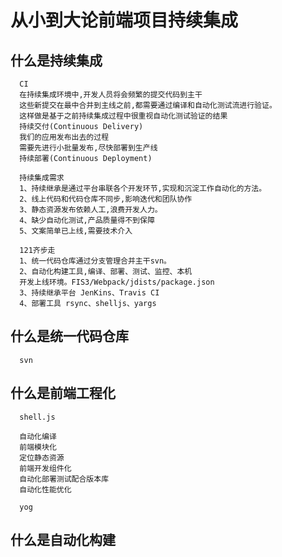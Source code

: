 # 从小到大论前端项目持续集成

## 什么是持续集成
      CI
      在持续集成环境中,开发人员将会频繁的提交代码到主干
      这些新提交在最中合并到主线之前,都需要通过编译和自动化测试流进行验证。
      这样做是基于之前持续集成过程中很重视自动化测试验证的结果
      持续交付(Continuous Delivery)
      我们的应用发布出去的过程
      需要先进行小批量发布,尽快部署到生产线
      持续部署(Continuous Deployment)

      持续集成需求
      1、持续继承是通过平台串联各个开发环节,实现和沉淀工作自动化的方法。
      2、线上代码和代码仓库不同步,影响迭代和团队协作
      3、静态资源发布依赖人工,浪费开发人力。
      4、缺少自动化测试,产品质量得不到保障
      5、文案简单已上线,需要技术介入

      121齐步走
      1、统一代码仓库通过分支管理合并主干svn。
      2、自动化构建工具,编译、部署、测试、监控、本机
      开发上线环境。FIS3/Webpack/jdists/package.json
      3、持续继承平台 JenKins、Travis CI
      4、部署工具 rsync、shelljs、yargs

## 什么是统一代码仓库
      svn

## 什么是前端工程化
      shell.js

      自动化编译
      前端模块化
      定位静态资源
      前端开发组件化
      自动化部署测试配合版本库
      自动化性能优化

      yog
## 什么是自动化构建
